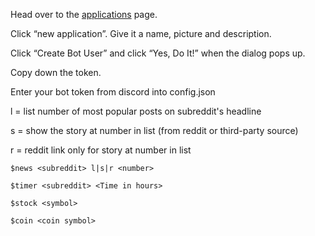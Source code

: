 Head over to the [applications] page.

Click “new application”. Give it a name, picture and description.

Click “Create Bot User” and click “Yes, Do It!” when the dialog pops up.

Copy down the token.

Enter your bot token from discord into config.json


l = list number of most popular posts on subreddit's headline

s = show the story at number in list (from reddit or third-party source)

r = reddit link only for story at number in list

```
$news <subreddit> l|s|r <number>

$timer <subreddit> <Time in hours>

$stock <symbol>

$coin <coin symbol>
```
[applications]: https://discordapp.com/developers/applications/me
